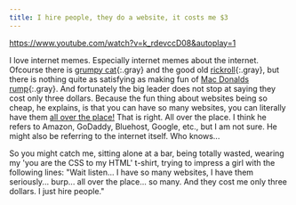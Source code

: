 ```yaml
---
title: I hire people, they do a website, it costs me $3
---
```


https://www.youtube.com/watch?v=k_rdevccD08&autoplay=1

I love internet memes. Especially internet memes about the internet. Ofcourse there is [grumpy cat](/uploads/grumpycat2.jpg){:.gray} and the good old [rickroll](https://www.youtube.com/watch?v=dQw4w9WgXcQ&showinfo=0&rel=0){:.gray}, but there is nothing quite as satisfying as making fun of [Mac Donalds rump](/uploads/macdonaldsrump.jpg){:.gray}. And fortunately the big leader does not stop at saying they cost only three dollars. Because the fun thing about websites being so cheap, he explains, is that you can have so many websites, you can literally have them [all over the place!](https://www.youtube.com/watch?v=PkcqAkvZKlo) That is right. All over the place. I think he refers to Amazon, GoDaddy, Bluehost, Google, etc., but I am not sure. He might also be referring to the internet itself. Who knows...

So you might catch me, sitting alone at a bar, being totally wasted, wearing my 'you are the CSS to my HTML' t-shirt, trying to impress a girl with the following lines: "Wait listen... I have so many websites, I have them seriously... burp... all over the place... so many. And they cost me only three dollars. I just hire people."